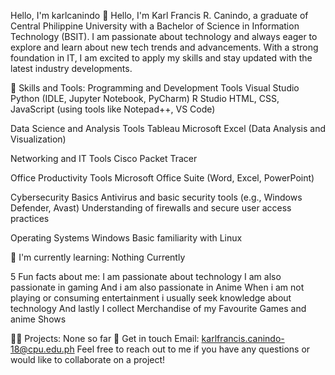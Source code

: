 Hello, I'm karlcanindo 👋
Hello, I'm Karl Francis R. Canindo, a graduate of Central Philippine University with a Bachelor of Science in Information Technology (BSIT). I am passionate about technology and always eager to explore and learn about new tech trends and advancements. With a strong foundation in IT, I am excited to apply my skills and stay updated with the latest industry developments.

🚀 Skills and Tools:
Programming and Development Tools
Visual Studio
Python (IDLE, Jupyter Notebook, PyCharm)
R Studio
HTML, CSS, JavaScript (using tools like Notepad++, VS Code)

Data Science and Analysis Tools
Tableau
Microsoft Excel (Data Analysis and Visualization)

Networking and IT Tools
Cisco Packet Tracer

Office Productivity Tools
Microsoft Office Suite (Word, Excel, PowerPoint)

Cybersecurity Basics
Antivirus and basic security tools (e.g., Windows Defender, Avast)
Understanding of firewalls and secure user access practices


Operating Systems
Windows
Basic familiarity with Linux


🌱 I'm currently learning:
Nothing Currently

5 Fun facts about me:
I am passionate about technology
I am also passionate in gaming
And i am also passionate in Anime
When i am not playing or consuming entertainment i usually seek knowledge about technology
And lastly I collect Merchandise of my Favourite Games and anime Shows

👨‍💻 Projects:
None so far
💬 Get in touch
Email: karlfrancis.canindo-18@cpu.edu.ph
Feel free to reach out to me if you have any questions or would like to collaborate on a project!
